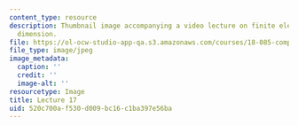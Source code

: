 ```yaml
---
content_type: resource
description: Thumbnail image accompanying a video lecture on finite elements in one
  dimension.
file: https://ol-ocw-studio-app-qa.s3.amazonaws.com/courses/18-085-computational-science-and-engineering-i-fall-2008/520c700af530d009bc16c1ba397e56ba_17.jpg
file_type: image/jpeg
image_metadata:
  caption: ''
  credit: ''
  image-alt: ''
resourcetype: Image
title: Lecture 17
uid: 520c700a-f530-d009-bc16-c1ba397e56ba
---
```

